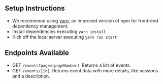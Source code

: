 ## Setup Instructions
* We recommend using [yarn](https://yarnpkg.com/en/), an improved version of npm for front-end dependency management.
* Install dependencies executing `yarn install`
* Kick off the local server executing `yarn run start`

## Endpoints Available

* GET `/events?page=[pageNumber]`. Returns a list of events.
* GET `/events/[id]`. Returns event data with more details, like sessions and a description.
